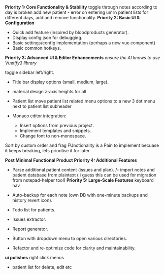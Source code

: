 **Priority 1: Core Functionality & Stability**
toggle through notes according to day is broken
add new patient - error on entering umrn
patient lists for different days, add and remove functionality.
**Priority 2: Basic UI & Configuration**
- Quick add feature (inspired by bloodproducts generator).
- Display config.json for debugging.
- Basic settings/config implementation (perhaps a new vue component)
- Basic common hotkeys.

**Priority 3: Advanced UI & Editor Enhancements**
*ensure the AI knows to use Vuetify3 library*

 toggle sidebar left/right.
- Title bar display options (small, medium, large).
 - material design z-axis heights for all

 - Patient list
  move patient list related menu options to a new 3 dot menu next to patient list subheader


- Monaco editor integration:
  - Insert options from previous project.
  - Implement templates and snippets.
  - Change font to non-monospace.


Sort by custom order and frag FUnctionality is a Pain to implement becuase it keeps breaking, lets prioritise it for later


**Post Minimal Functional Product**
**Priority 4: Additional Features**
- Parse additional patient content (issues and plan).
/- import notes and patient database from plaintext ( i guess this can be used for migration from notepad-helper too!)
**Priority 5: Large-Scale Features**
keyboard nav
- Auto-backup for each note (own DB with one-minute backups and history revert icon).
- Todo list for patients.
- Issues extractor.
- Report generator.

- Button with dropdown menu to open various directories.
- Refactor and re-optimize code for clarity and maintainability.

****ui polishes****
right click menus
 - patient list for delete, edit etc